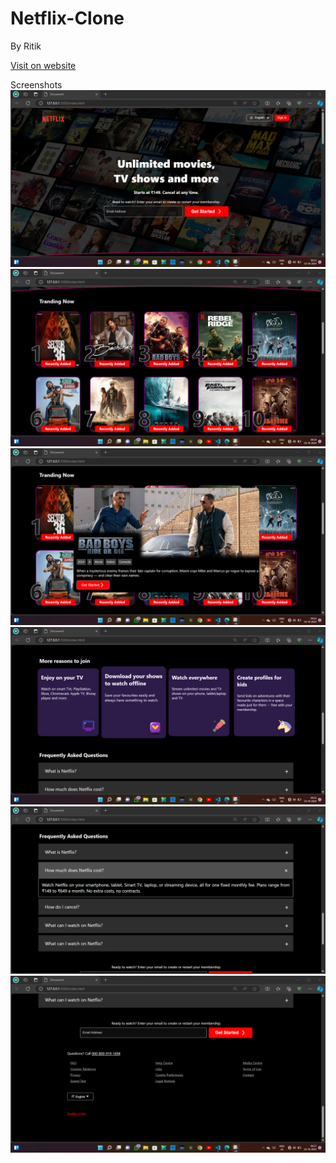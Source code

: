 # Netflix-Clone
By Ritik

[Visit on website](https://ritik2177.github.io/Netflix-Clone/)

Screenshots
![](image/ss1.png)
![](image/ss2.png)
![](image/ss3.png)
![](image/ss4.png)
![](image/ss5.png)
![](image/ss6.png)